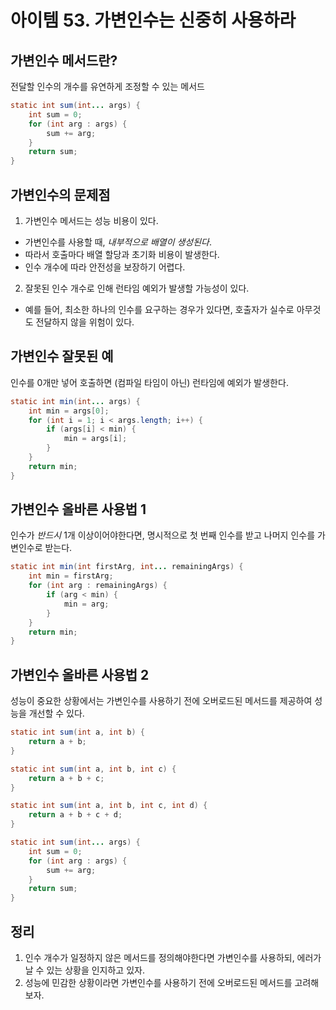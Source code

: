 # 아이템 53. 가변인수는 신중히 사용하라

## 가변인수 메서드란?

전달할 인수의 개수를 유연하게 조정할 수 있는 메서드

```java
static int sum(int... args) {
    int sum = 0;
    for (int arg : args) {
        sum += arg;
    }
    return sum;
}
```

## 가변인수의 문제점

1. 가변인수 메서드는 성능 비용이 있다.
- 가변인수를 사용할 때, *내부적으로 배열이 생성된다*.
- 따라서 호출마다 배열 할당과 초기화 비용이 발생한다.
- 인수 개수에 따라 안전성을 보장하기 어렵다.

2. 잘못된 인수 개수로 인해 런타임 예외가 발생할 가능성이 있다.
- 예를 들어, 최소한 하나의 인수를 요구하는 경우가 있다면, 호출자가 실수로 아무것도 전달하지 않을 위험이 있다.

## 가변인수 잘못된 예

인수를 0개만 넣어 호출하면 (컴파일 타임이 아닌) 런타임에 예외가 발생한다.

```java
static int min(int... args) {
    int min = args[0];
    for (int i = 1; i < args.length; i++) {
        if (args[i] < min) {
            min = args[i];
        }
    }
    return min;
}
```

## 가변인수 올바른 사용법 1

인수가 *반드시* 1개 이상이어야한다면, 명시적으로 첫 번째 인수를 받고 나머지 인수를 가변인수로 받는다.

```java
static int min(int firstArg, int... remainingArgs) {
    int min = firstArg;
    for (int arg : remainingArgs) {
        if (arg < min) {
            min = arg;
        }
    }
    return min;
}
```

## 가변인수 올바른 사용법 2

성능이 중요한 상황에서는 가변인수를 사용하기 전에 오버로드된 메서드를 제공하여 성능을 개선할 수 있다.

```java
static int sum(int a, int b) {
    return a + b;
}

static int sum(int a, int b, int c) {
    return a + b + c;
}

static int sum(int a, int b, int c, int d) {
    return a + b + c + d;
}

static int sum(int... args) {
    int sum = 0;
    for (int arg : args) {
        sum += arg;
    }
    return sum;
}
```

## 정리

1. 인수 개수가 일정하지 않은 메서드를 정의해야한다면 가변인수를 사용하되, 에러가 날 수 있는 상황을 인지하고 있자.
2. 성능에 민감한 상황이라면 가변인수를 사용하기 전에 오버로드된 메서드를 고려해보자.
